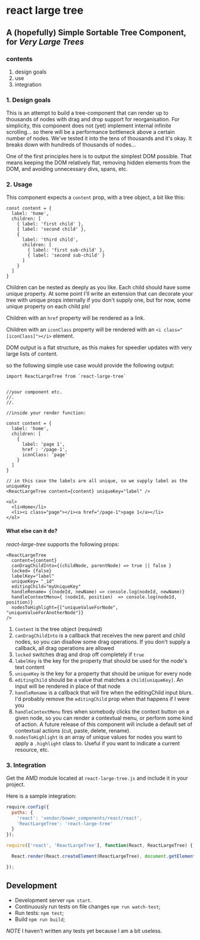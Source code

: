 # react large tree

## A (hopefully) Simple Sortable Tree Component, for *Very Large Trees*

### contents
1. design goals
2. use
3. integration

### 1. Design goals

This is an attempt to build a tree-component that can render up to thousands of nodes with drag and drop support for reorganisation. For simplicity, this component does not (yet) implement internal infinite scrolling… so there will be a performance bottleneck above a certain number of nodes. We've tested it into the tens of thousands and it's okay. It breaks down with hundreds of thousands of nodes… 

One of the first principles here is to output the simplest DOM possible. That means keeping the DOM relatively flat, removing hidden elements from the DOM, and avoiding unnecessary divs, spans, etc. 


### 2. Usage

This component expects a `content` prop, with a tree object, a bit like this:

```
const content = {
  label: 'home',
  children: [
    { label: 'first child' },
    { label: 'second child' },
    { 
      label: 'third child',
      children: [
        { label: 'first sub-child' },
        { label: 'second sub-child' }
      ]
    }
  ]
}
```

Children can be nested as deeply as you like. Each child should have some unique property. At some point I'll write an extension that can decorate your tree with unique props internally if you don't supply one, but for now, some unique property on each child pls!

Children with an `href` property will be rendered as a link.

Children with an `iconClass` property will be rendered with an `<i class="[iconClass]"></i>` element.

DOM output is a flat structure, as this makes for speedier updates with very large lists of content. 

so the following simple use case would provide the following output:
```
import ReactLargeTree from `react-large-tree`


//your component etc.
//.
//.

//inside your render function:

const content = {
  label: 'home',
  children: [
    {
      label: 'page 1',
      href : '/page-1',
      iconClass: 'page'
    }
  ]
}

// in this case the labels are all unique, so we supply label as the uniqueKey
<ReactLargeTree content={content} uniqueKey="label" /> 

```

```
<ol>
  <li>Home</li>
  <li><i class="page"></i><a href="/page-1">page 1</a></li>
</ol>
```

#### What else can it do?

*react-large-tree* supports the following props:

```
<ReactLargeTree
  content={content}
  canDragChildInto={(childNode, parentNode) => true || false }  
  locked= {false}
  labelKey="label"
  uniqueKey= "_id"
  editingChild="myUniqueKey"
  handleRename= {(nodeId, newName) => console.log(nodeId, newName)}
  handleContextMenu={ (nodeId, position)  => console.log(nodeId, position)}
  nodesToHighlight={["uniqueValueForNode", "uniqueValueForAnotherNode"]}
/>
```

1. `Content` is the tree object (required)
2. `canDragChildInto` is a callback that receives the new parent and child nodes, so you can disallow some drag operations. If you don't supply a callback, all drag operations are allowed
3. `locked` switches drag and drop off completely if `true`
3. `labelKey` is the key for the property that should be used for the node's text content
4. `uniqueKey` is the key for a property that should be unique for every node
5. `editingChild` should be a value that matches a `child[uniqueKey]`. An input will be rendered in place of that node
6. `handleRename` is a callback that will fire when the editingChild input blurs. I'd probably remove the `editingChild` prop when that happens if I were you
7. `handleContextMenu` fires when somebody clicks the context button on a given node, so you can render a contextual menu, or perform some kind of action. A future release of this component will include a default set of contextual actions (cut, paste, delete, rename).
8. `nodesToHighlight` is an array of unique values for nodes you want to apply a `.highlight` class to. Useful if you want to indicate a current resource, etc.



### 3. Integration

Get the AMD module located at `react-large-tree.js` and include it in your project.

Here is a sample integration:

```js
require.config({
  paths: {
    'react': 'vendor/bower_components/react/react',
    'ReactLargeTree': 'react-large-tree'
  }
});

require(['react', 'ReactLargeTree'], function(React, ReactLargeTree) {

  React.render(React.createElement(ReactLargeTree), document.getElementById('widget-container'));

});
```

## Development

* Development server `npm start`.
* Continuously run tests on file changes `npm run watch-test`;
* Run tests: `npm test`;
* Build `npm run build`;

*NOTE* I haven't written any tests yet because I am a bit useless. 
